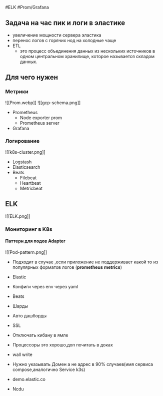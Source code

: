 #ELK #Prom/Grafana

## Задача на час пик и логи в эластике
- увеличение мощности сервера эластика
- перенос логов с горячих нод на холодные чаще 
- ETL 
	- это процесс объединения данных из нескольких источников в одном центральном хранилище, которое называется складом данных.
## Для чего нужен
### Метрики
![[Prom.webp]]
![[gcp-schema.png]]
- Prometheus
	- Node exporter prom
	- Prometheus server
- Grafana 
### Логирование
![[k8s-cluster.png]]
- Logstash 
- Elasticsearch
- Beats
	- Filebeat
	- Heartbeat
	- Metricbeat
## **ELK**
![[ELK.png]]
### Мониторинг в K8s
#### Паттерн для подов **Adapter**
![[Pod-pattern.png]]
- Подходит в случае ,если приложение не поддерживает какой то из популярных форматов логов (**prometheus** **metrics**)

- Elastic
- Конфиги через env через yaml
- Beats
- Шарды
- Авто дашборды
- SSL
- Отключать кибану в ямле
- Процессоры это хорошо,доп почитать в доках 
- wall write
- Нужно указывать Домен а не адрес в 90% случаев(имя сервиса compose,аналогично Service k3s)
- demo.elastic.co
- Ncdu